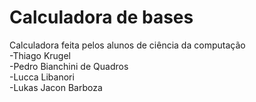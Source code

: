 # Calculadora de bases
Calculadora feita pelos alunos de ciência da computação<br>
-Thiago Krugel<br>
-Pedro Bianchini de Quadros<br>
-Lucca Libanori<br>
-Lukas Jacon Barboza
